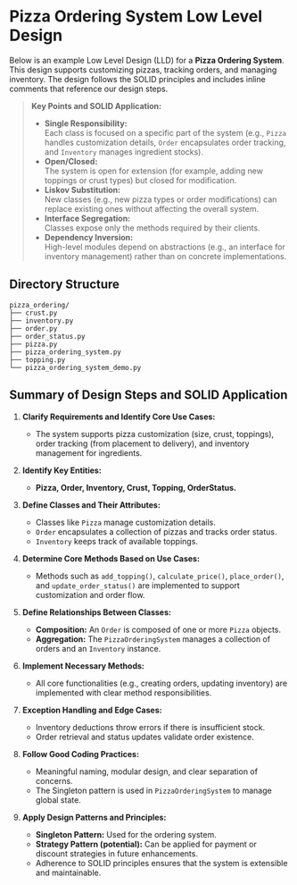 # Pizza Ordering System Low Level Design

Below is an example Low Level Design (LLD) for a **Pizza Ordering System**. This design supports customizing pizzas, tracking orders, and managing inventory. The design follows the SOLID principles and includes inline comments that reference our design steps.

> **Key Points and SOLID Application:**
> - **Single Responsibility:**  
>   Each class is focused on a specific part of the system (e.g., `Pizza` handles customization details, `Order` encapsulates order tracking, and `Inventory` manages ingredient stocks).  
> - **Open/Closed:**  
>   The system is open for extension (for example, adding new toppings or crust types) but closed for modification.  
> - **Liskov Substitution:**  
>   New classes (e.g., new pizza types or order modifications) can replace existing ones without affecting the overall system.  
> - **Interface Segregation:**  
>   Classes expose only the methods required by their clients.  
> - **Dependency Inversion:**  
>   High-level modules depend on abstractions (e.g., an interface for inventory management) rather than on concrete implementations.

## Directory Structure

```
pizza_ordering/
├── crust.py
├── inventory.py
├── order.py
├── order_status.py
├── pizza.py
├── pizza_ordering_system.py
├── topping.py
└── pizza_ordering_system_demo.py
```

## Summary of Design Steps and SOLID Application

1. **Clarify Requirements and Identify Core Use Cases:**
   - The system supports pizza customization (size, crust, toppings), order tracking (from placement to delivery), and inventory management for ingredients.

2. **Identify Key Entities:**
   - **Pizza, Order, Inventory, Crust, Topping, OrderStatus.**

3. **Define Classes and Their Attributes:**
   - Classes like `Pizza` manage customization details.
   - `Order` encapsulates a collection of pizzas and tracks order status.
   - `Inventory` keeps track of available toppings.

4. **Determine Core Methods Based on Use Cases:**
   - Methods such as `add_topping()`, `calculate_price()`, `place_order()`, and `update_order_status()` are implemented to support customization and order flow.

5. **Define Relationships Between Classes:**
   - **Composition:** An `Order` is composed of one or more `Pizza` objects.
   - **Aggregation:** The `PizzaOrderingSystem` manages a collection of orders and an `Inventory` instance.

6. **Implement Necessary Methods:**
   - All core functionalities (e.g., creating orders, updating inventory) are implemented with clear method responsibilities.

7. **Exception Handling and Edge Cases:**
   - Inventory deductions throw errors if there is insufficient stock.
   - Order retrieval and status updates validate order existence.

8. **Follow Good Coding Practices:**
   - Meaningful naming, modular design, and clear separation of concerns.
   - The Singleton pattern is used in `PizzaOrderingSystem` to manage global state.

9. **Apply Design Patterns and Principles:**
   - **Singleton Pattern:** Used for the ordering system.
   - **Strategy Pattern (potential):** Can be applied for payment or discount strategies in future enhancements.
   - Adherence to SOLID principles ensures that the system is extensible and maintainable.